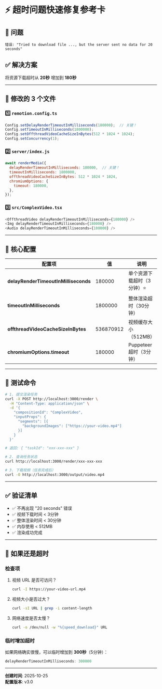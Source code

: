 # ⚡ 超时问题快速修复参考卡

## 🔴 问题
```
错误: "Tried to download file ..., but the server sent no data for 20 seconds"
```

## ✅ 解决方案
将资源下载超时从 **20秒** 增加到 **180秒**

---

## 📝 修改的 3 个文件

### 1️⃣ `remotion.config.ts`
```typescript
Config.setDelayRenderTimeoutInMilliseconds(180000);  // 关键！
Config.setTimeoutInMilliseconds(1800000);
Config.setOffthreadVideoCacheSizeInBytes(512 * 1024 * 1024);
Config.setConcurrency(1);
```

### 2️⃣ `server/index.js`
```javascript
await renderMedia({
  delayRenderTimeoutInMilliseconds: 180000,  // 关键！
  timeoutInMilliseconds: 1800000,
  offthreadVideoCacheSizeInBytes: 512 * 1024 * 1024,
  chromiumOptions: {
    timeout: 180000,
  },
});
```

### 3️⃣ `src/ComplexVideo.tsx`
```typescript
<OffthreadVideo delayRenderTimeoutInMilliseconds={180000} />
<Img delayRenderTimeoutInMilliseconds={180000} />
<Audio delayRenderTimeoutInMilliseconds={180000} />
```

---

## 🎯 核心配置

| 配置项 | 值 | 说明 |
|-------|-----|------|
| **delayRenderTimeoutInMilliseconds** | 180000 | 单个资源下载超时（3分钟）⭐ |
| **timeoutInMilliseconds** | 1800000 | 整体渲染超时（30分钟） |
| **offthreadVideoCacheSizeInBytes** | 536870912 | 视频缓存大小（512MB） |
| **chromiumOptions.timeout** | 180000 | Puppeteer 超时（3分钟） |

---

## 🧪 测试命令

```bash
# 1. 提交渲染任务
curl -X POST http://localhost:3000/render \
  -H "Content-Type: application/json" \
  -d '{
    "compositionId": "ComplexVideo",
    "inputProps": {
      "segments": [{
        "backgroundImages": ["https://your-video.mp4"]
      }]
    }
  }'

# 返回: { "taskId": "xxx-xxx-xxx" }

# 2. 查询任务状态
curl http://localhost:3000/render/xxx-xxx-xxx

# 3. 下载视频（任务完成后）
curl -O http://localhost:3000/output/video.mp4
```

---

## ✅ 验证清单

- ✅ 不再出现 "20 seconds" 错误
- ✅ 视频下载时间 < 3分钟
- ✅ 整体渲染时间 < 30分钟
- ✅ 内存使用 < 512MB
- ✅ 渲染成功完成

---

## 🚨 如果还是超时

### 检查项
1. 视频 URL 是否可访问？
   ```bash
   curl -I https://your-video-url.mp4
   ```

2. 视频大小是否过大？
   ```bash
   curl -sI URL | grep -i content-length
   ```

3. 网络速度是否太慢？
   ```bash
   curl -o /dev/null -w "%{speed_download}" URL
   ```

### 临时增加超时
如果网络确实很慢，可以临时增加到 **300秒**（5分钟）：
```typescript
delayRenderTimeoutInMilliseconds: 300000
```

---

**创建时间**: 2025-10-25  
**配置版本**: v3.0

